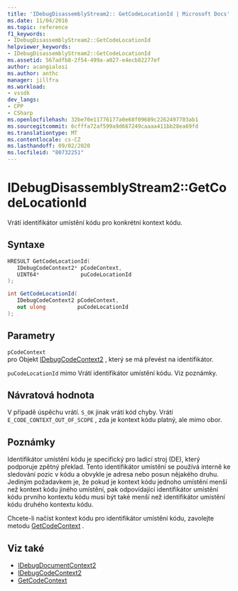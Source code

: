 ```yaml
---
title: 'IDebugDisassemblyStream2:: GetCodeLocationId | Microsoft Docs'
ms.date: 11/04/2016
ms.topic: reference
f1_keywords:
- IDebugDisassemblyStream2::GetCodeLocationId
helpviewer_keywords:
- IDebugDisassemblyStream2::GetCodeLocationId
ms.assetid: 567adfb8-2f54-499a-a027-e4ecb82277ef
author: acangialosi
ms.author: anthc
manager: jillfra
ms.workload:
- vssdk
dev_langs:
- CPP
- CSharp
ms.openlocfilehash: 32be70e11776177a0e68f09689c2262497703ab1
ms.sourcegitcommit: 6cfffa72af599a9d667249caaaa411bb28ea69fd
ms.translationtype: MT
ms.contentlocale: cs-CZ
ms.lasthandoff: 09/02/2020
ms.locfileid: "80732251"
---
```

# <a name="idebugdisassemblystream2getcodelocationid"></a>IDebugDisassemblyStream2::GetCodeLocationId
Vrátí identifikátor umístění kódu pro konkrétní kontext kódu.

## <a name="syntax"></a>Syntaxe

```cpp
HRESULT GetCodeLocationId( 
   IDebugCodeContext2* pCodeContext,
   UINT64*             puCodeLocationId
);
```

```csharp
int GetCodeLocationId( 
   IDebugCodeContext2 pCodeContext,
   out ulong          puCodeLocationId
);
```

## <a name="parameters"></a>Parametry
`pCodeContext`\
pro Objekt [IDebugCodeContext2](../../../extensibility/debugger/reference/idebugcodecontext2.md) , který se má převést na identifikátor.

`puCodeLocationId` mimo Vrátí identifikátor umístění kódu. Viz poznámky.

## <a name="return-value"></a>Návratová hodnota
 V případě úspěchu vrátí. `S_OK` jinak vrátí kód chyby. Vrátí `E_CODE_CONTEXT_OUT_OF_SCOPE` , zda je kontext kódu platný, ale mimo obor.

## <a name="remarks"></a>Poznámky
 Identifikátor umístění kódu je specifický pro ladicí stroj (DE), který podporuje zpětný překlad. Tento identifikátor umístění se používá interně ke sledování pozic v kódu a obvykle je adresa nebo posun nějakého druhu. Jediným požadavkem je, že pokud je kontext kódu jednoho umístění menší než kontext kódu jiného umístění, pak odpovídající identifikátor umístění kódu prvního kontextu kódu musí být také menší než identifikátor umístění kódu druhého kontextu kódu.

 Chcete-li načíst kontext kódu pro identifikátor umístění kódu, zavolejte metodu [GetCodeContext](../../../extensibility/debugger/reference/idebugdisassemblystream2-getcodecontext.md) .

## <a name="see-also"></a>Viz také
- [IDebugDocumentContext2](../../../extensibility/debugger/reference/idebugdocumentcontext2.md)
- [IDebugCodeContext2](../../../extensibility/debugger/reference/idebugcodecontext2.md)
- [GetCodeContext](../../../extensibility/debugger/reference/idebugdisassemblystream2-getcodecontext.md)

